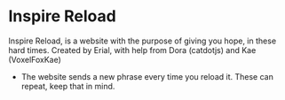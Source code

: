# Inspire Reload
Inspire Reload, is a website with the purpose of giving you hope, in these hard times.
Created by Erial, with help from Dora (catdotjs) and Kae (VoxelFoxKae)

* The website sends a new phrase every time you reload it. These can repeat, keep that in mind.
